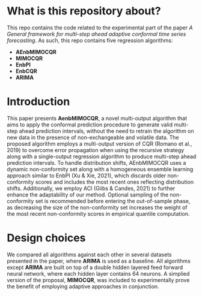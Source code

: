 # What is this repository about?

This repo contains the code related to the experimental part of the paper *A General framework for multi-step ahead adaptive conformal time series forecasting*. As such, this repo contains five regression algorithms: 
- **AEnbMIMOCQR**
- **MIMOCQR**
- **EnbPI**
- **EnbCQR**
- **ARIMA** 

# Introduction
This paper presents **AenbMIMOCQR**, a novel multi-output algorithm that aims to apply the conformal prediction procedure to generate valid multi-step ahead prediction intervals, without the need to retrain the algorithm on new data in the presence of non-exchangeable and volatile data. The proposed algorithm employs a multi-output version of CQR (Romano et al., 2019) to overcome error propagation when using the recursive strategy along with a single-output regression algorithm to produce multi-step ahead prediction intervals. To handle distribution shifts, AEnbMIMOCQR uses a dynamic non-conformity set along with a homogeneous ensemble learning approach similar to EnbPI (Xu & Xie, 2021), which discards older non-conformity scores and includes the most recent ones reflecting distribution shifts. Additionally, we employ ACI (Giibs & Candes, 2021) to further enhance the adaptability of our method. Optional sampling of the non-conformity set is recommended before entering the out-of-sample phase, as decreasing the size of the non-conformity set increases the weight of the most recent non-conformity scores in empirical quantile computation.

# Design choices 
We compared all algorithms against each other in several datasets presented in the paper, where **ARIMA** is used as a baseline. All algorithms except **ARIMA** are built on top of a double hidden layered feed forward neural network, where each hidden layer contains 64 neurons. A simplied version of the proposal, **MIMOCQR**, was included to experimentally prove the benefit of employing adaptive approaches in conjunction.


